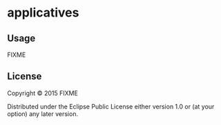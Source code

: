 # applicatives

## Usage

FIXME

## License

Copyright © 2015 FIXME

Distributed under the Eclipse Public License either version 1.0 or (at
your option) any later version.
